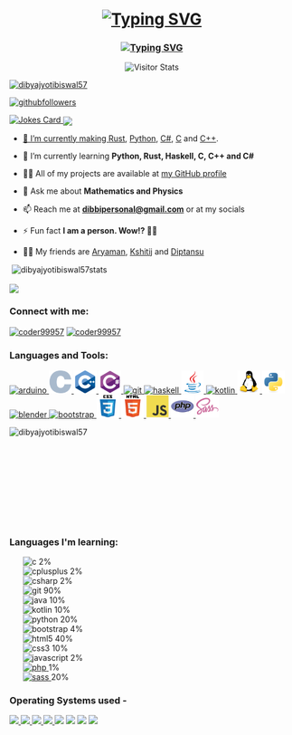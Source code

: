 <!DOCTYPE html>
<html lang="en">
<head>
    <meta charset="UTF-8">
    <meta name="viewport" content="width=device-width, initial-scale=1.0">
    <link rel="stylesheet" href="style.css">
    <link rel="icon" href="kalilinux.png">
</head>


<body>
<h1 align="center"><a href="https://git.io/typing-svg"><img src="https://readme-typing-svg.demolab.com?font=Space+Mono&size=30&pause=500&color=387CF7&center=true&vCenter=true&width=570&lines=Hi+%F0%9F%91%8B%2C+I'm+Dibyajyoti+Biswal" alt="Typing SVG" /></a></h1>
<h3 align="center"><a href="https://git.io/typing-svg"><img src="https://readme-typing-svg.demolab.com?font=Space+Mono&size=18&pause=500&color=30A5F7&center=true&vCenter=true&width=600&lines=A+student+who+struggles+with+studies." alt="Typing SVG" /></a></h3>
    <div align="center">
        <img alt="Visitor Stats" 
            src="https://widgetbite.com/stats/DibyajyotiBiswal57"/>  
    </div>

<p align="left"> <a href="https://github.com/ryo-ma/github-profile-trophy"><img src="https://github-profile-trophy.vercel.app/?username=dibyajyotibiswal57&&title=-PullRequest,-Reviews&theme=gitdimmed" alt="dibyajyotibiswal57" /></a> </p>

<p align="left"> <a href="https://github.com/DibyajyotiBiswal57" target="blank"><img src="https://img.shields.io/github/followers/DibyajyotiBiswal57?style=for-the-badge&label=Followers%20on%20GitHub&labelColor=grey&color=cyan" alt="githubfollowers"/> </p>

<!-- HTML -->
<img src="https://readme-jokes.vercel.app/api?theme=gradientBlue&hideborder" alt="Jokes Card" /> <img align="center" src="https://quotes-github-readme.vercel.app/api?type=vertical&theme=github" />



- 🔭 I’m currently making [Rust](https://github.com/DibyajyotiBiswal57/Rust-programs), [Python](https://github.com/DibyajyotiBiswal57/Python-programs), [C#](https://github.com/DibyajyotiBiswal57/Csharp-programs), [C](https://github.com/DibyajyotiBiswal57/C-programs) and [C++](https://github.com/DibyajyotiBiswal57/Cplusplus-programs).

- 🌱 I’m currently learning **Python, Rust, Haskell, C, C++ and C#**

- 👨‍💻 All of my projects are available at [my GitHub profile](https://github.com/DibyajyotiBiswal57?tab=repositories)

- 💬 Ask me about **Mathematics and Physics**

- 📫 Reach me at **dibbipersonal@gmail.com** or at my socials

- ⚡ Fun fact **I am a person. Wow!? 🤯😮**

- 👯‍♂️ My friends are [Aryaman](https://github.com/albert-hawkins-heisenberg), [Kshitij](https://github.com/UnderRatedCoder05) and [Diptansu](https://github.com/dsdoescreative)

<p>&nbsp;<img align="center" src="https://github-readme-stats.vercel.app/api?username=dibyajyotibiswal57&show_icons=true&locale=en&rank_icon=percentile&include_all_commits=true&title_color=cyan&icon_color=2234AE&text_color=D3D3D3&bg_color=60,000000,130F40&border=none&show=reviews,discussions_started,discussions_answered,prs_merged,prs_merged_percentage" alt="dibyajyotibiswal57stats" /></p>

[//]: # (wakatime-stats)
[//]: # (end-wakatime-stats)


<p> <img align="center" src="https://github-readme-activity-graph.vercel.app/graph?username=DibyajyotiBiswal57&&theme=github&hide_border=true&custom_title=My%20contributions%20graph&days=40" /> </p>

<h3 align="left">Connect with me:</h3>
<p align="left">
<a href="https://twitter.com/coder99957" target="blank"><img align="center" src="https://raw.githubusercontent.com/rahuldkjain/github-profile-readme-generator/master/src/images/icons/Social/twitter.svg" alt="coder99957" height="30" width="40" /></a>
<a href="https://instagram.com/coder99957" target="blank"><img align="center" src="https://raw.githubusercontent.com/rahuldkjain/github-profile-readme-generator/master/src/images/icons/Social/instagram.svg" alt="coder99957" height="30" width="40" /></a>
</p>

<h3 align="left">Languages and Tools:</h3>
<p align="left"> <a href="https://www.arduino.cc/" target="blank" rel="noreferrer"> <img src="https://cdn.worldvectorlogo.com/logos/arduino-1.svg" alt="arduino" width="40" height="40"/> </a> <a href="https://www.cprogramming.com/" target="_blank" rel="noreferrer"> <img src="https://raw.githubusercontent.com/devicons/devicon/master/icons/c/c-original.svg" alt="c" width="40" height="40"/> </a> <a href="https://www.w3schools.com/cpp/" target="_blank" rel="noreferrer"> <img src="https://raw.githubusercontent.com/devicons/devicon/master/icons/cplusplus/cplusplus-original.svg" alt="cplusplus" width="40" height="40"/> </a> <a href="https://www.w3schools.com/cs/" target="_blank" rel="noreferrer"> <img src="https://raw.githubusercontent.com/devicons/devicon/master/icons/csharp/csharp-original.svg" alt="csharp" width="40" height="40"/> </a> <a href="https://git-scm.com/" target="_blank" rel="noreferrer"> <img src="https://www.vectorlogo.zone/logos/git-scm/git-scm-icon.svg" alt="git" width="40" height="40"/> </a>  <a href="https://www.haskell.org/" target="_blank" rel="noreferrer"> <img src="https://upload.wikimedia.org/wikipedia/commons/1/1c/Haskell-Logo.svg" alt="haskell" width="40" height="40"/> </a> <a href="https://www.java.com" target="_blank" rel="noreferrer"> <img src="https://raw.githubusercontent.com/devicons/devicon/master/icons/java/java-original.svg" alt="java" width="40" height="40"/> </a> <a href="https://kotlinlang.org" target="_blank" rel="noreferrer"> <img src="https://www.vectorlogo.zone/logos/kotlinlang/kotlinlang-icon.svg" alt="kotlin" width="40" height="40"/> </a> <a href="https://www.linux.org/" target="_blank" rel="noreferrer"> <img src="https://raw.githubusercontent.com/devicons/devicon/master/icons/linux/linux-original.svg" alt="linux" width="40" height="40"/> </a> <a href="https://www.python.org" target="_blank" rel="noreferrer"> <img src="https://raw.githubusercontent.com/devicons/devicon/master/icons/python/python-original.svg" alt="python" width="40" height="40"/> </a> <a href="https://www.blender.org/" target="_blank" rel="noreferrer"> <img src="https://download.blender.org/branding/community/blender_community_badge_white.svg" alt="blender" width="40" height="40"/> </a> <a href="https://getbootstrap.com" target="_blank" rel="noreferrer"> <img src="https://upload.wikimedia.org/wikipedia/commons/b/b2/Bootstrap_logo.svg" alt="bootstrap" width="40" height="40"/> </a> <a href="https://www.w3schools.com/css/" target="_blank" rel="noreferrer"> <img src="https://raw.githubusercontent.com/devicons/devicon/master/icons/css3/css3-original-wordmark.svg" alt="css3" width="40" height="40"/> </a> <a href="https://dotnet.microsoft.com/" target="_blank" rel="noreferrer"> </a> <a href="https://www.w3.org/html/" target="_blank" rel="noreferrer"> <img src="https://raw.githubusercontent.com/devicons/devicon/master/icons/html5/html5-original-wordmark.svg" alt="html5" width="40" height="40"/> </a> <a href="https://developer.mozilla.org/en-US/docs/Web/JavaScript" target="_blank" rel="noreferrer"> <img src="https://raw.githubusercontent.com/devicons/devicon/master/icons/javascript/javascript-original.svg" alt="javascript" width="40" height="40"/> </a> <a href="https://www.php.net" target="_blank" rel="noreferrer"> <img src="https://raw.githubusercontent.com/devicons/devicon/master/icons/php/php-original.svg" alt="php" width="40" height="40"/> </a> <a href="https://sass-lang.com" target="_blank" rel="noreferrer"> <img src="https://raw.githubusercontent.com/devicons/devicon/master/icons/sass/sass-original.svg" alt="sass" width="40" height="40"/> </a> </p>
</p>

<p><img align="left" src="https://github-readme-stats.vercel.app/api/top-langs?username=dibyajyotibiswal57&show_icons=true&locale=en&layout=compact&langs_count=20&title_color=cyan&icon_color=2234AE&text_color=D3D3D3&bg_color=61,000000,20057A" alt="dibyajyotibiswal57" /></p>

<br>
<br>
<br>
<br>
<br>
<br>
<br>
<br>
<br>
<br>


<h3 align="left">Languages I'm learning:</h3>
<ol style="list-style-type: none; counter-reset: myCounter;"> 
    <li><img src="https://ziadoua.github.io/m3-Markdown-Badges/badges/C/c1.svg" alt="c"/>  2%  </li>
    <li><img src="https://ziadoua.github.io/m3-Markdown-Badges/badges/C++/c++1.svg" alt="cplusplus"/>  2%  </li>
    <li><img src="https://ziadoua.github.io/m3-Markdown-Badges/badges/CSharp/csharp1.svg" alt="csharp"/>  2%  </li>
    <li><img src="https://ziadoua.github.io/m3-Markdown-Badges/badges/Git/git1.svg" alt="git"/>  90%  </li>
    <li><img src="https://ziadoua.github.io/m3-Markdown-Badges/badges/Java/java1.svg" alt="java"/>  10%  </li>
    <li><img src="https://ziadoua.github.io/m3-Markdown-Badges/badges/Kotlin/kotlin1.svg" alt="kotlin"/>  10%  </li>
    <li><img src="https://ziadoua.github.io/m3-Markdown-Badges/badges/Python/python1.svg" alt="python"/>  20%  </li>
    <li><img src="https://ziadoua.github.io/m3-Markdown-Badges/badges/Bootstrap/bootstrap1.svg" alt="bootstrap"/>  4%  </li> 
    <li><img src="https://ziadoua.github.io/m3-Markdown-Badges/badges/HTML/html1.svg" alt="html5"/>  40%  </li>
    <li><img src="https://ziadoua.github.io/m3-Markdown-Badges/badges/CSS/css1.svg" alt="css3"/>  10% </li>
    <li><img src="https://ziadoua.github.io/m3-Markdown-Badges/badges/Javascript/javascript2.svg" alt="javascript">  2%  </li>
    <li><a href="https://www.php.net" target="_blank" rel="noreferrer"> <img src="https://ziadoua.github.io/m3-Markdown-Badges/badges/PHP/php1.svg" alt="php"/> </a>  1%  </li>
    <li><a href="https://sass-lang.com" target="_blank" rel="noreferrer"> <img src="https://ziadoua.github.io/m3-Markdown-Badges/badges/Sass/sass1.svg" alt="sass"/> </a>  20%  </li> </p>
</ol>



<h3 align="left"> Operating Systems used - </h3>

<p align="left"> <a href="https:/archlinux.org" target="blank"><img src="https://ziadoua.github.io/m3-Markdown-Badges/badges/Arch/arch1.svg" /> <a href="https://www.apple.com" target="blank"><img src="https://ziadoua.github.io/m3-Markdown-Badges/badges/iOS/ios1.svg" /> <a href="https://www.linux.org" target="blank"><img src="https://ziadoua.github.io/m3-Markdown-Badges/badges/Linux/linux2.svg" /> <a href="https://tails.net" target="blank"><img src="https://ziadoua.github.io/m3-Markdown-Badges/badges/TailsOS/tailsos1.svg"/> </a> <img src="https://ziadoua.github.io/m3-Markdown-Badges/badges/Windows/windows1.svg"/> <img src="https://ziadoua.github.io/m3-Markdown-Badges/badges/WindowsXP/windowsxp1.svg"/> <img src="https://ziadoua.github.io/m3-Markdown-Badges/badges/Windows10/windows101.svg"/> <a href="https://www.kali.org" > <img src="https://ziadoua.github.io/m3-Markdown-Badges/badges/KaliLinux/kalilinux1.svg" /></a>
</p>

</body>
</html>
